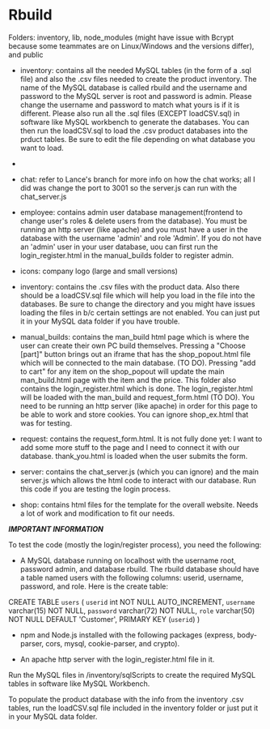 # Rbuild

Folders: inventory, lib, node_modules (might have issue with Bcrypt because some teammates are on Linux/Windows and the versions differ), and public

- inventory: contains all the needed MySQL tables (in the form of a .sql file) and also the .csv files needed to create the product inventory.  The name of the MySQL database is called rbuild and the username and password to the MySQL server is root and password is admin.  Please change the username and password to match what yours is if it is different.  Please also run all the .sql files (EXCEPT loadCSV.sql) in software like MySQL workbench to generate the databases.  You can then run the loadCSV.sql to load the .csv product databases into the prduct tables.  Be sure to edit the file depending on what database you want to load. 

- 

- chat: refer to Lance's branch for more info on how the chat works; all I did was change the port to 3001 so the server.js can run with the chat_server.js
- employee: contains admin user database management(frontend to change user's roles & delete users from the database). You must be running an http server (like apache) and you must have a user in the database with the username 'admin' and role 'Admin'. If you do not have an 'admin' user in your user database, uou can first run the login_register.html in the manual_builds folder to register admin.
- icons: company logo (large and small versions)
- inventory: contains the .csv files with the product data. Also there should be a loadCSV.sql file which will help you load in the file into the databases. Be sure to change the directory and you might have issues loading the files in b/c certain settings are not enabled. You can just put it in your MySQL data folder if you have trouble.
- manual_builds: contains the man_build html page which is where the user can create their own PC build themselves. Pressing a "Choose [part]" button brings out an iframe that has the shop_popout.html file which will be connected to the main database. (TO DO). Pressing "add to cart" for any item on the shop_popout will update the main man_build.html page with the item and the price. This folder also contains the login_register.html which is done. The login_register.html will be loaded with the man_build and request_form.html (TO DO). You need to be running an http server (like apache) in order for this page to be able to work and store cookies. You can ignore shop_ex.html that was for testing.
- request: contains the request_form.html. It is not fully done yet: I want to add some more stuff to the page and I need to connect it with our database. thank_you.html is loaded when the user submits the form.
- server: contains the chat_server.js (which you can ignore) and the main server.js which allows the html code to interact with our database. Run this code if you are testing the login process.
- shop: contains html files for the template for the overall website. Needs a lot of work and modification to fit our needs.

**_IMPORTANT INFORMATION_**

To test the code (mostly the login/register process), you need the following:

- A MySQL database running on localhost with the username root, password admin, and database rbuild. The rbuild database should have a table named users with the following columns: userid, username, password, and role. Here is the create table:

CREATE TABLE `users` (
`userid` int NOT NULL AUTO_INCREMENT,
`username` varchar(15) NOT NULL,
`password` varchar(72) NOT NULL,
`role` varchar(50) NOT NULL DEFAULT 'Customer',
PRIMARY KEY (`userid`)
)

- npm and Node.js installed with the following packages (express, body-parser, cors, mysql, cookie-parser, and crypto).

- An apache http server with the login_register.html file in it.

Run the MySQL files in /inventory/sqlScripts to create the required MySQL tables in software like MySQL Workbench.

To populate the product database with the info from the inventory .csv tables, run the loadCSV.sql file included in the inventory folder or just put it in your MySQL data folder.
